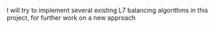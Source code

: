 I will try to implement several existing L7 balancing algorithms in this project, for further work on a new approach